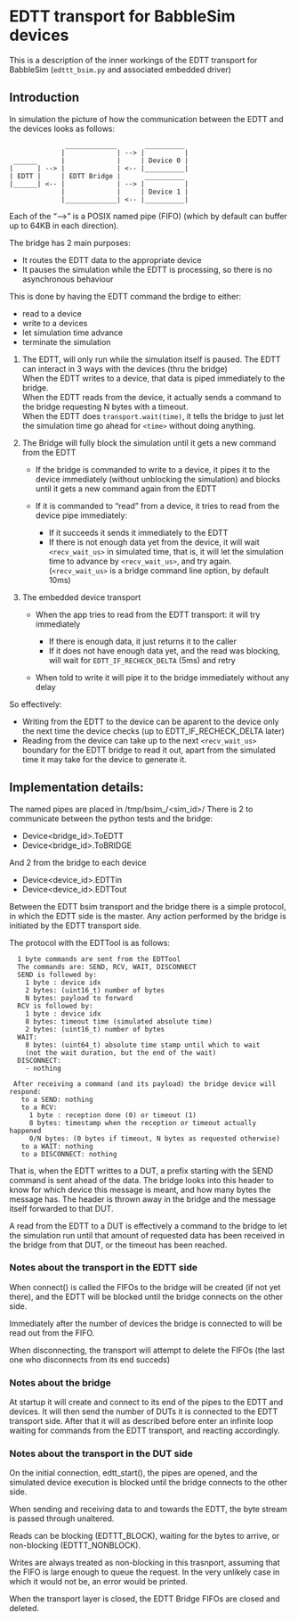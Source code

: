 # EDTT transport for BabbleSim devices

This is a description of the inner workings of the
EDTT transport for BabbleSim (`edttt_bsim.py` and associated embedded driver)

## Introduction

In simulation the picture of how the communication between the EDTT and the
devices looks as follows:

```
              _____________       __________
             |             | --> |          |
 ______      |             |     | Device 0 |
|      | --> |             | <-- |__________|
| EDTT |     | EDTT Bridge |      __________
|______| <-- |             | --> |          |
             |             |     | Device 1 |
             |_____________| <-- |__________|

```


Each of the “-->” is a POSIX named pipe (FIFO) (which by default can buffer up to
64KB in each direction).

The bridge has 2 main purposes:

* It routes the EDTT data to the appropriate device
* It pauses the simulation while the EDTT is processing, so there is no asynchronous
  behaviour

This is done by having the EDTT command the brdige to either:

 * read to a device
 * write to a devices
 * let simulation time advance
 * terminate the simulation


1. The EDTT, will only run while the simulation itself is paused.
   The EDTT can interact in 3 ways with the devices (thru the bridge)<br>
   When the EDTT writes to a device, that data is piped immediately to the
   bridge.<br>
   When the EDTT reads from the device, it actually sends a command to the
   bridge requesting N bytes with a timeout.<br>
   When the EDTT does `transport.wait(time)`, it tells the bridge to just let
   the simulation time go ahead for `<time>` without doing anything.

2. The Bridge will fully block the simulation until it gets a new command from
   the EDTT

    * If the bridge is commanded to write to a device, it pipes it to the
      device immediately (without unblocking the simulation) and blocks until it
      gets a new command again from the EDTT
    * If it is commanded to “read” from a device, it tries to read from the
      device pipe immediately:

        * If it succeeds it sends it immediately to the EDTT
        * If there is not enough data yet from the device, it will wait
          `<recv_wait_us>` in simulated time, that is, it will let the
          simulation time to advance by `<recv_wait_us>`, and try again.
          (`<recv_wait_us>` is a bridge command line option, by default 10ms)

3. The embedded device transport

    * When the app tries to read from the EDTT transport: it will try
      immediately

        * If there is enough data, it just returns it to the caller
        * If it does not have enough data yet, and the read was blocking,
          will wait for `EDTT_IF_RECHECK_DELTA` (5ms) and retry

    * When told to write it will pipe it to the bridge immediately without any
      delay


So effectively:

* Writing from the EDTT to the device can be aparent to the device only the next
  time the device checks (up to EDTT_IF_RECHECK_DELTA later)
* Reading from the device can take up to the next `<recv_wait_us>` boundary
  for the EDTT bridge to read it out, apart from the simulated time it may
  take for the device to generate it.


## Implementation details:

The named pipes are placed in /tmp/bsim_<user>/<sim_id>/
There is 2 to communicate between the python tests and the bridge:

* Device<bridge_id>.ToEDTT
* Device<bridge_id>.ToBRIDGE

And 2 from the bridge to each device

* Device<device_id>.EDTTin
* Device<device_id>.EDTTout

Between the EDTT bsim transport and the bridge there is a simple protocol,
in which the EDTT side is the master.
Any action performed by the bridge is initiated by the EDTT transport side.

The protocol with the EDTTool is as follows:
```
  1 byte commands are sent from the EDTTool
  The commands are: SEND, RCV, WAIT, DISCONNECT
  SEND is followed by:
    1 byte : device idx
    2 bytes: (uint16_t) number of bytes
    N bytes: payload to forward
  RCV is followed by:
    1 byte : device idx
    8 bytes: timeout time (simulated absolute time)
    2 bytes: (uint16_t) number of bytes
  WAIT:
    8 bytes: (uint64_t) absolute time stamp until which to wait
    (not the wait duration, but the end of the wait)
  DISCONNECT:
    - nothing

 After receiving a command (and its payload) the bridge device will respond:
   to a SEND: nothing
   to a RCV:
     1 byte : reception done (0) or timeout (1)
     8 bytes: timestamp when the reception or timeout actually happened
     0/N bytes: (0 bytes if timeout, N bytes as requested otherwise)
   to a WAIT: nothing
   to a DISCONNECT: nothing
```

That is, when the EDTT writtes to a DUT, a prefix starting with the SEND
command is sent ahead of the data. The bridge looks into this header to know
for which device this message is meant, and how many bytes the message has.
The header is thrown away in the bridge and the message itself forwarded to
that DUT.

A read from the EDTT to a DUT is effectively a command to the bridge to let
the simulation run until that amount of requested data has been received in
the bridge from that DUT, or the timeout has been reached.

### Notes about the transport in the EDTT side

When connect() is called the FIFOs to the bridge will be created
(if not yet there), and the EDTT will be blocked until the bridge
connects on the other side.

Immediately after the number of devices the bridge is connected to
will be read out from the FIFO.

When disconnecting, the transport will attempt to delete the FIFOs
(the last one who disconnects from its end succeds)

### Notes about the bridge

At startup it will create and connect to its end of the pipes
to the EDTT and devices.
It will then send the number of DUTs it is connected to the EDTT
transport side.
After that it will as described before enter an infinite loop
waiting for commands from the EDTT transport, and reacting accordingly.

### Notes about the transport in the DUT side

On the initial connection, edtt_start(), the pipes are opened,
and the simulated device execution is blocked until the bridge
connects to the other side.

When sending and receiving data to and towards the EDTT,
the byte stream is passed through unaltered.

Reads can be blocking (EDTTT_BLOCK), waiting for the bytes to arrive,
or non-blocking (EDTTT_NONBLOCK).

Writes are always treated as non-blocking in this trasnport, assuming that
the FIFO is large enough to queue the request. In the very unlikely case in which
it would not be, an error would be printed.

When the transport layer is closed, the EDTT Bridge FIFOs are closed and deleted.
